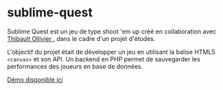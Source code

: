 # sublime-quest

Sublime Quest est un jeu de type shoot 'em up créé en collaboration avec [Thibault Ollivier ](https://github.com/tollr), dans le cadre d'un projet d'études.

L'objectif du projet était de développer un jeu en utilisant la balise HTML5 `<canvas>` et son API. 
Un backend en PHP permet de sauvegarder les performances des joueurs en base de données.

[Démo disponible ici](https://works.manuelcoffin.fr/sublime-quest/)
